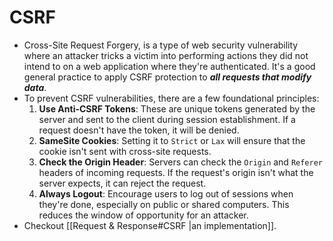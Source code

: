# CSRF
- Cross-Site Request Forgery, is a type of web security vulnerability where an attacker tricks a victim into performing actions they did not intend to on a web application where they're authenticated. It's a good general practice to apply CSRF protection to ***all requests that modify data***.
- To prevent CSRF vulnerabilities, there are a few foundational principles:
	1. **Use Anti-CSRF Tokens**: These are unique tokens generated by the server and sent to the client during session establishment. If a request doesn't have the token, it will be denied.
	2. **SameSite Cookies**: Setting it to `Strict` or `Lax` will ensure that the cookie isn't sent with cross-site requests.
	3. **Check the Origin Header**: Servers can check the `Origin` and `Referer` headers of incoming requests. If the request's origin isn't what the server expects, it can reject the request.
	4. **Always Logout**: Encourage users to log out of sessions when they're done, especially on public or shared computers. This reduces the window of opportunity for an attacker.
- Checkout [[Request & Response#CSRF |an implementation]].
